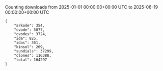
Counting downloads from 2025-01-01 00:00:00+00:00 UTC to 2025-06-19 00:00:00+00:00 UTC

```
{
    "arkode": 354,
    "cvode": 5077,
    "cvodes": 3724,
    "ida": 825,
    "idas": 361,
    "kinsol": 269,
    "sundials": 37299,
    "clones": 116388,
    "total": 164297
}
```

